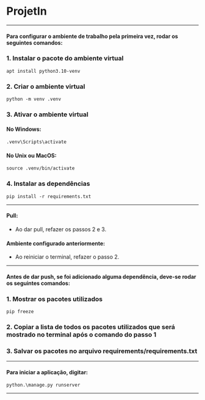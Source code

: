 # ProjetIn

----
#### Para configurar o ambiente de trabalho pela primeira vez, rodar os seguintes comandos:

### 1. Instalar o pacote do ambiente virtual
```
apt install python3.10-venv
```

### 2. Criar o ambiente virtual
```
python -m venv .venv
```

### 3. Ativar o ambiente virtual
#### No Windows:
```
.venv\Scripts\activate
```
#### No Unix ou MacOS:
```
source .venv/bin/activate
```
### 4. Instalar as dependências
```
pip install -r requirements.txt
```
----
####  Pull:
- Ao dar pull, refazer os passos 2 e 3.
####  Ambiente configurado anteriormente:
- Ao reiniciar o terminal, refazer o passo 2.

----
#### Antes de dar push, se foi adicionado alguma dependência, deve-se rodar os seguintes comandos:

### 1. Mostrar os pacotes utilizados
```
pip freeze
```
### 2. Copiar a lista de todos os pacotes utilizados que será mostrado no terminal após o comando do passo 1

### 3. Salvar os pacotes no arquivo requirements/requirements.txt

----

#### Para iniciar a aplicação, digitar:
```
python.\manage.py runserver
```
----